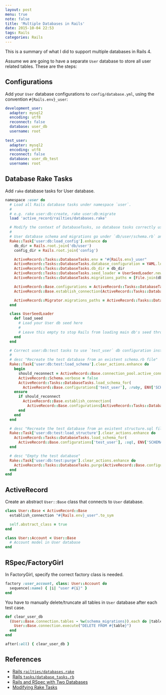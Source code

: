 ```yaml
---
layout: post
menu: true
note: false
title: 'Multiple Databases in Rails'
date: 2015-10-04 22:53
tags: Rails
categories: Rails
---
```


This is a summary of what I did to support multiple databases in Rails 4.

Assume we are going to have a separate `User` database to store all user related tables. These are the steps:

## Configurations

Add your `User` database configurations to `config/database.yml`, using the convention `#{Rails.env}_user`:

``` yaml
development_user:
  adapter: mysql2
  encoding: utf8
  reconnect: false
  database: user_db
  username: root
  
test_user:
  adapter: mysql2
  encoding: utf8
  reconnect: false
  database: user_db_test
  username: root
```

## Database Rake Tasks

Add `rake` database tasks for User database.

``` ruby
namespace :user do
  # Load all Rails database tasks under namespace `user`.
  #
  # e.g. rake user:db:create, rake user:db:migrate
  load 'active_record/railties/databases.rake'

  # Modify the context of DatabaseTasks, so database tasks correctly use User database and migrations.
  #
  # User database schema and migrations go under `db/user/schema.rb` and `db/user/migrate/`.
  Rake::Task['user:db:load_config'].enhance do
    db_dir = Rails.root.join('db/user')
    config_dir = Rails.root.join('config')

    ActiveRecord::Tasks::DatabaseTasks.env = "#{Rails.env}_user"
    ActiveRecord::Tasks::DatabaseTasks.database_configuration = YAML.load(File.read(File.join(config_dir, 'database.yml')))
    ActiveRecord::Tasks::DatabaseTasks.db_dir = db_dir
    ActiveRecord::Tasks::DatabaseTasks.seed_loader = UserSeedLoader.new
    ActiveRecord::Tasks::DatabaseTasks.migrations_paths = [File.join(db_dir, 'migrate')]

    ActiveRecord::Base.configurations = ActiveRecord::Tasks::DatabaseTasks.database_configuration
    ActiveRecord::Base.establish_connection(ActiveRecord::Tasks::DatabaseTasks.env.to_sym)

    ActiveRecord::Migrator.migrations_paths = ActiveRecord::Tasks::DatabaseTasks.migrations_paths
  end

  class UserSeedLoader
    def load_seed
      # Load your User db seed here
      #
      # Leave this empty to stop Rails from loading main db's seed through its default loader.
    end
  end

  # Correct user:db:test tasks to use `test_user` db configuration instead of `test` db configuration.
  #
  # desc "Recreate the test database from an existent schema.rb file"
  Rake::Task['user:db:test:load_schema'].clear_actions.enhance do
    begin
      should_reconnect = ActiveRecord::Base.connection_pool.active_connection?
      ActiveRecord::Schema.verbose = false
      ActiveRecord::Tasks::DatabaseTasks.load_schema_for(
        ActiveRecord::Base.configurations['test_user'], :ruby, ENV['SCHEMA'])
    ensure
      if should_reconnect
        ActiveRecord::Base.establish_connection(
          ActiveRecord::Base.configurations[ActiveRecord::Tasks::DatabaseTasks.env])
      end
    end
  end

  # desc "Recreate the test database from an existent structure.sql file"
  Rake::Task['user:db:test:load_structure'].clear_actions.enhance do
    ActiveRecord::Tasks::DatabaseTasks.load_schema_for(
      ActiveRecord::Base.configurations['test_user'], :sql, ENV['SCHEMA'])
  end

  # desc "Empty the test database"
  Rake::Task['user:db:test:purge'].clear_actions.enhance do
    ActiveRecord::Tasks::DatabaseTasks.purge(ActiveRecord::Base.configurations['test_user'])
  end
end
```

## ActiveRecord

Create an abstract `User::Base` class that connects to `User` database.

``` ruby
class User::Base < ActiveRecord::Base
  establish_connection "#{Rails.env}_user".to_sym

  self.abstract_class = true
end

class User::Account < User::Base
  # Account model in User database
end
```

## RSpec/FactoryGirl

In FactoryGirl, specify the correct factory class is needed.

``` ruby
factory :user_account, class: User::Account do
  sequence(:name) { |i| "user #{i}" }
end
```

You have to manually delete/truncate all tables in `User` database after each test case.

``` ruby
def clear_user_db
  (User::Base.connection.tables - %w(schema_migrations)).each do |table|
    User::Base.connection.execute("DELETE FROM #{table}")
  end
end

after(:all) { clear_user_db }
```

## References

- [Rails `railties/databases.rake`](https://github.com/rails/rails/blob/v4.2.4/activerecord/lib/active_record/railties/databases.rake)
- [Rails `tasks/database_tasks.rb`](https://github.com/rails/rails/blob/v4.2.4/activerecord/lib/active_record/tasks/database_tasks.rb)
- [Rails and RSpec with Two Databases](http://keithpitty.com/blog/archives/2015-06-18-rails-and-rspec-with-two-databases)
- [Modifying Rake Tasks](http://www.dan-manges.com/blog/modifying-rake-tasks) 
